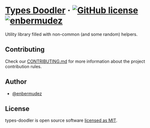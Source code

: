 # [Types Doodler](https://enbermudez.github.io/types-doodler/) &middot; [![GitHub license](https://img.shields.io/badge/license-MIT-blue.svg)](https://github.com/enbermudez/types-doodler/blob/master/LICENSE) [![enbermudez](https://circleci.com/gh/enbermudez/types-doodler.svg?style=shield)](https://app.circleci.com/pipelines/github/enbermudez/types-doodler)

Utility library filled with non-common (and some random) helpers.

## Contributing

Check our [CONTRIBUTING.md](https://github.com/enbermudez/types-doodler/blob/main/CONTRIBUTING.md) for more information about the project contribution rules.

## Author

- [@enbermudez](https://github.com/enbermudez)

## License

types-doodler is open source software [licensed as MIT](https://github.com/enbermudez/types-doodler/blob/main/LICENSE).
